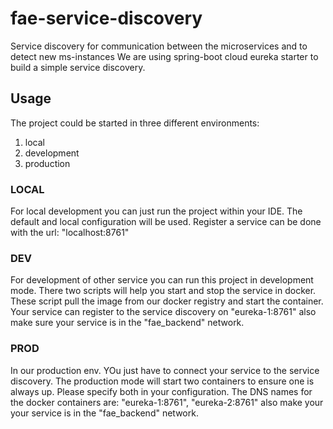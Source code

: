 # fae-service-discovery

Service discovery for communication between the microservices and to detect new ms-instances
We are using spring-boot cloud eureka starter to build a simple service discovery.

## Usage

The project could be started in three different environments:

1. local
2. development
3. production

### LOCAL

For local development you can just run the project within your IDE.
The default and local configuration will be used. Register a service can be done with the url:
"localhost:8761"

### DEV

For development of other service you can run this project in development mode. There two scripts will help you start
and stop the service in docker. These script pull the image from our docker registry and start the container.
Your service can register to the service discovery on "eureka-1:8761" also make sure your service is in the
"fae_backend" network.

### PROD

In our production env. YOu just have to connect your service to the service discovery.
The production mode will start two containers to ensure one is always up. Please specify both in your configuration.
The DNS names for the docker containers are: "eureka-1:8761", "eureka-2:8761" also make your your service is in the
"fae_backend" network.

